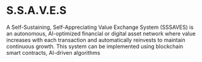 # S.S.A.V.E.S
A Self-Sustaining, Self-Appreciating Value Exchange System (SSSAVES) is an autonomous, AI-optimized financial or digital asset network where value increases with each transaction and automatically reinvests to maintain continuous growth. This system can be implemented using blockchain smart contracts, AI-driven algorithms
